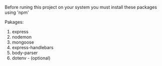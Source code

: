 Before runing this project on your system you must install these packages using 'npm'

Pakages:
1. express
2. nodemon
3. mongoose
4. express-handlebars
5. body-parser
6. dotenv - (optional)